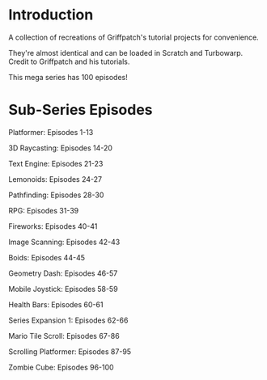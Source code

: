 # Introduction

A collection of recreations of Griffpatch's tutorial projects for convenience.

They're almost identical and can be loaded in Scratch and Turbowarp. Credit to Griffpatch and his tutorials.

This mega series has 100 episodes!

# Sub-Series Episodes

Platformer: Episodes 1-13

3D Raycasting: Episodes 14-20

Text Engine: Episodes 21-23

Lemonoids: Episodes 24-27

Pathfinding: Episodes 28-30

RPG: Episodes 31-39

Fireworks: Episodes 40-41

Image Scanning: Episodes 42-43

Boids: Episodes 44-45

Geometry Dash: Episodes 46-57

Mobile Joystick: Episodes 58-59

Health Bars: Episodes 60-61

Series Expansion 1: Episodes 62-66

Mario Tile Scroll: Episodes 67-86

Scrolling Platformer: Episodes 87-95

Zombie Cube: Episodes 96-100

